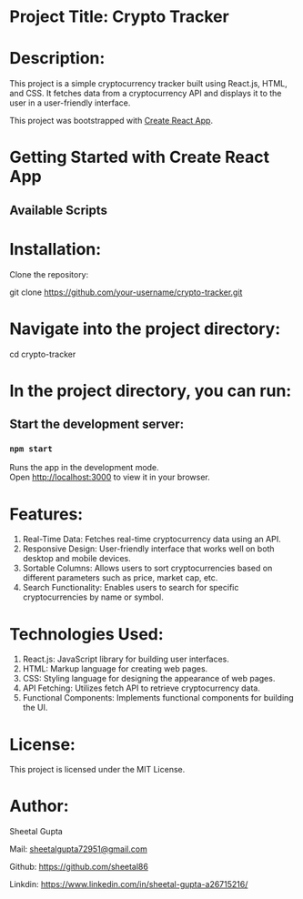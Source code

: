 # Project Title: Crypto Tracker

# Description:

This project is a simple cryptocurrency tracker built using React.js, HTML, and CSS. It fetches data from a cryptocurrency API and displays it to the user in a user-friendly interface.

This project was bootstrapped with [Create React App](https://github.com/facebook/create-react-app).

# Getting Started with Create React App

## Available Scripts

# Installation:

Clone the repository:

git clone https://github.com/your-username/crypto-tracker.git

# Navigate into the project directory:

cd crypto-tracker

# In the project directory, you can run:

## Start the development server:

### `npm start`

Runs the app in the development mode.\
Open [http://localhost:3000](http://localhost:3000) to view it in your browser.

# Features:

1. Real-Time Data: Fetches real-time cryptocurrency data using an API.
2. Responsive Design: User-friendly interface that works well on both desktop and mobile devices.
3. Sortable Columns: Allows users to sort cryptocurrencies based on different parameters such as price, market cap, etc.
4. Search Functionality: Enables users to search for specific cryptocurrencies by name or symbol.

# Technologies Used:

1. React.js: JavaScript library for building user interfaces.
2. HTML: Markup language for creating web pages.
3. CSS: Styling language for designing the appearance of web pages.
4. API Fetching: Utilizes fetch API to retrieve cryptocurrency data.
5. Functional Components: Implements functional components for building the UI.

# License:

This project is licensed under the MIT License.

# Author:

Sheetal Gupta

Mail: sheetalgupta72951@gmail.com

Github: https://github.com/sheetal86

Linkdin: https://www.linkedin.com/in/sheetal-gupta-a26715216/
